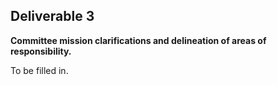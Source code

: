 ## **Deliverable 3**

**Committee mission clarifications and delineation of areas of
responsibility.**

To be filled in.